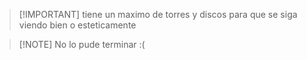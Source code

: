 >  [!IMPORTANT]
>  tiene un maximo de torres y discos para que se siga viendo bien o esteticamente

>  [!NOTE]
> No lo pude terminar :(
